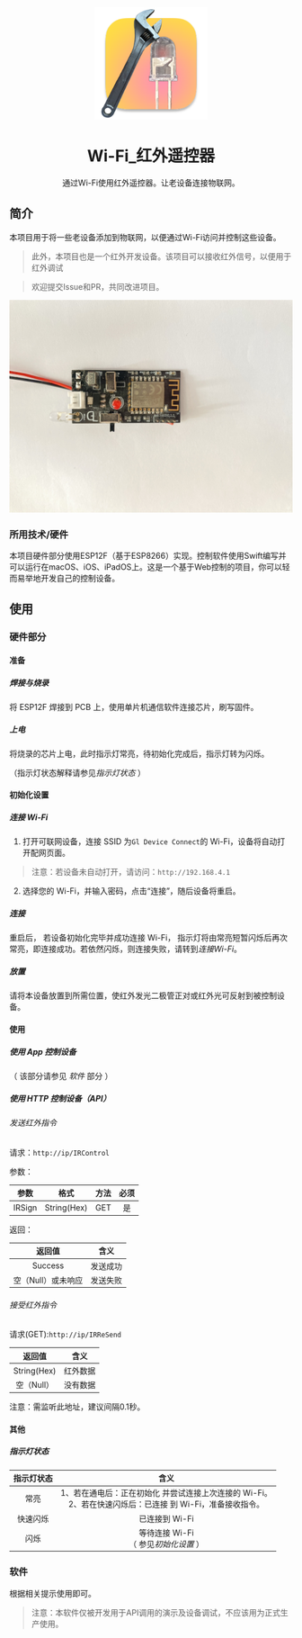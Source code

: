 <div align='center'>
  <img src='../imgs/icon.png' style='width:200px'/>
  <h1>Wi-Fi_红外遥控器</h1>
  <p>通过Wi-Fi使用红外遥控器。让老设备连接物联网。</p>
</div>




## 简介

本项目用于将一些老设备添加到物联网，以便通过Wi-Fi访问并控制这些设备。

> 此外，本项目也是一个红外开发设备。该项目可以接收红外信号，以便用于红外调试

> 欢迎提交Issue和PR，共同改进项目。

![img1](../imgs/img1.jpeg)

### 所用技术/硬件

本项目硬件部分使用ESP12F（基于ESP8266）实现。控制软件使用Swift编写并可以运行在macOS、iOS、iPadOS上。这是一个基于Web控制的项目，你可以轻而易举地开发自己的控制设备。

## 使用

### 硬件部分

#### 准备

##### 焊接与烧录

将 ESP12F 焊接到 PCB 上，使用单片机通信软件连接芯片，刷写固件。

##### 上电

将烧录的芯片上电，此时指示灯常亮，待初始化完成后，指示灯转为闪烁。

（指示灯状态解释请参见*指示灯状态* ）

#### 初始化设置

##### 连接 Wi-Fi

1. 打开可联网设备，连接 SSID 为`Gl Device Connect`的 Wi-Fi，设备将自动打开配网页面。

> 注意：若设备未自动打开，请访问：`http://192.168.4.1`

2. 选择您的 Wi-Fi，并输入密码，点击“连接”，随后设备将重启。

##### 连接

重启后， 若设备初始化完毕并成功连接 Wi-Fi， 指示灯将由常亮短暂闪烁后再次常亮，即连接成功。若依然闪烁，则连接失败，请转到*连接Wi-Fi*。

##### 放置

请将本设备放置到所需位置，使红外发光二极管正对或红外光可反射到被控制设备。

#### 使用

##### 使用 App 控制设备

（ 该部分请参见 *软件* 部分 ）

##### 使用 HTTP 控制设备（API）

######  发送红外指令

请求：`http://ip/IRControl`

参数：

|  参数  |    格式     | 方法 | 必须 |
| :----: | :---------: | :--: | :--: |
| IRSign | String(Hex) | GET  |  是  |

返回：

|       返回值       |   含义   |
| :----------------: | :------: |
|      Success       | 发送成功 |
| 空（Null）或未响应 | 发送失败 |

###### 接受红外指令

请求(GET):`http://ip/IRReSend`

|   返回值    |   含义   |
| :---------: | :------: |
| String(Hex) | 红外数据 |
| 空（Null）  | 没有数据 |

注意：需监听此地址，建议间隔0.1秒。

#### 其他

##### 指示灯状态

| 指示灯状态 |                             含义                             |
| :--------: | :----------------------------------------------------------: |
|    常亮    | 1、若在通电后：正在初始化 并尝试连接上次连接的 Wi-Fi。<br/>2、若在快速闪烁后：已连接 到 Wi-Fi，准备接收指令。 |
|  快速闪烁  |                        已连接到 Wi-Fi                        |
|    闪烁    |          等待连接 Wi-Fi<br/>（ 参见*初始化设置* ）           |

### 软件

根据相关提示使用即可。

> 注意：本软件仅被开发用于API调用的演示及设备调试，不应该用为正式生产使用。